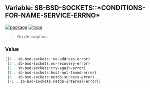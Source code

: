 ## Variable: SB-BSD-SOCKETS::\*CONDITIONS-FOR-NAME-SERVICE-ERRNO\*
[![package](https://img.shields.io/badge/Package-SB--BSD--SOCKETS-5f9ea0.svg?style=social&colorA=999999)](../) [![type](https://img.shields.io/badge/Type-Variable-5f9ea0.svg?style=social&colorA=999999)](../#variable) 

> No description.

### Value
```cl
((4 . sb-bsd-sockets::no-address-error)
 (3 . sb-bsd-sockets:no-recovery-error)
 (2 . sb-bsd-sockets:try-again-error)
 (1 . sb-bsd-sockets:host-not-found-error)
 (0 . sb-bsd-sockets:netdb-success-error)
 (-1 . sb-bsd-sockets:netdb-internal-error))
```
